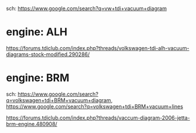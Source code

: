 sch: https://www.google.com/search?q=vw+tdi+vacuum+diagram

# engine: ALH
https://forums.tdiclub.com/index.php?threads/volkswagen-tdi-alh-vacuum-diagrams-stock-modified.290286/

# engine: BRM
sch: https://www.google.com/search?q=volkswagen+tdi+BRM+vacuum+diagram, https://www.google.com/search?q=volkswagen+tdi+BRM+vacuum+lines

https://forums.tdiclub.com/index.php?threads/vaccum-diagram-2006-jetta-brm-engine.480908/
